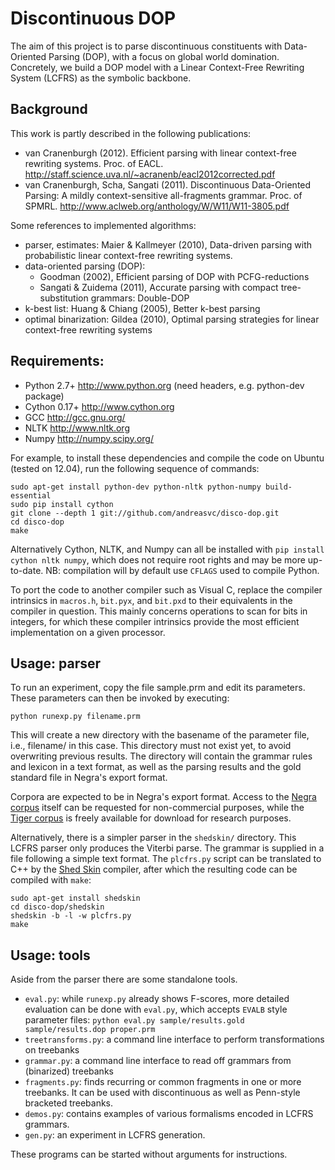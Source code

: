 Discontinuous DOP
=================

The aim of this project is to parse discontinuous constituents with
Data-Oriented Parsing (DOP), with a focus on global world domination.
Concretely, we build a DOP model with a Linear Context-Free Rewriting
System (LCFRS) as the symbolic backbone.

Background
----------
This work is partly described in the following publications:

- van Cranenburgh (2012). Efficient parsing with linear context-free rewriting
  systems. Proc. of EACL.
  http://staff.science.uva.nl/~acranenb/eacl2012corrected.pdf
- van Cranenburgh, Scha, Sangati (2011). Discontinuous Data-Oriented Parsing:
  A mildly context-sensitive all-fragments grammar. Proc. of SPMRL.
  http://www.aclweb.org/anthology/W/W11/W11-3805.pdf

Some references to implemented algorithms:

- parser, estimates: Maier & Kallmeyer (2010), Data-driven parsing with
  probabilistic linear context-free rewriting systems.
- data-oriented parsing (DOP):
  * Goodman (2002), Efficient parsing of DOP with PCFG-reductions
  * Sangati & Zuidema (2011), Accurate parsing with compact tree-substitution grammars: Double-DOP
- k-best list: Huang & Chiang (2005), Better k-best parsing
- optimal binarization: Gildea (2010), Optimal parsing strategies for linear
  context-free rewriting systems

Requirements:
-------------
- Python 2.7+   http://www.python.org (need headers, e.g. python-dev package)
- Cython 0.17+  http://www.cython.org
- GCC           http://gcc.gnu.org/
- NLTK          http://www.nltk.org
- Numpy         http://numpy.scipy.org/

For example, to install these dependencies and compile the code on Ubuntu
(tested on 12.04), run the following sequence of commands:

	sudo apt-get install python-dev python-nltk python-numpy build-essential
	sudo pip install cython
	git clone --depth 1 git://github.com/andreasvc/disco-dop.git
	cd disco-dop
	make

Alternatively Cython, NLTK, and Numpy can all be installed with
`pip install cython nltk numpy`,
which does not require root rights and may be more up-to-date.
NB: compilation will by default use `CFLAGS` used to compile Python.

To port the code to another compiler such as Visual C, replace the compiler
intrinsics in `macros.h`, `bit.pyx`, and `bit.pxd` to their equivalents in the
compiler in question. This mainly concerns operations to scan for bits in
integers, for which these compiler intrinsics provide the most efficient
implementation on a given processor.

Usage: parser
-------------
To run an experiment, copy the file sample.prm and edit its parameters. These
parameters can then be invoked by executing:

	python runexp.py filename.prm

This will create a new directory with the basename of the parameter file, i.e.,
filename/ in this case. This directory must not exist yet, to avoid overwriting
previous results. The directory will contain the grammar rules and lexicon in a
text format, as well as the parsing results and the gold standard file in
Negra's export format. 

Corpora are expected to be in Negra's export format. Access to the [Negra
corpus](http://www.coli.uni-saarland.de/projects/sfb378/negra-corpus/) itself
can be requested for non-commercial purposes, while the [Tiger
corpus](http://www.ims.uni-stuttgart.de/projekte/TIGER/TIGERCorpus/) is freely
available for download for research purposes.

Alternatively, there is a simpler parser in the `shedskin/` directory. This
LCFRS parser only produces the Viterbi parse. The grammar is supplied in a file
following a simple text format. The `plcfrs.py` script can be translated to C++
by the [Shed Skin](http://code.google.com/p/shedskin/) compiler, after which
the resulting code can be compiled with `make`:

    sudo apt-get install shedskin
    cd disco-dop/shedskin
    shedskin -b -l -w plcfrs.py
    make

Usage: tools
------------
Aside from the parser there are some standalone tools.

- `eval.py`:             while `runexp.py` already shows F-scores, more detailed
                         evaluation can be done with `eval.py`, which accepts
                         `EVALB` style parameter files: `python eval.py
                         sample/results.gold sample/results.dop proper.prm`
- `treetransforms.py`:   a command line interface to perform transformations on
                         treebanks 
- `grammar.py`:          a command line interface to read off grammars
                         from (binarized) treebanks
- `fragments.py`:        finds recurring or common fragments in one or more
                         treebanks. It can be used with discontinuous as well as
                         Penn-style bracketed treebanks.
- `demos.py`:            contains examples of various formalisms encoded in
                         LCFRS grammars.
- `gen.py`:              an experiment in LCFRS generation.

These programs can be started without arguments for instructions.
